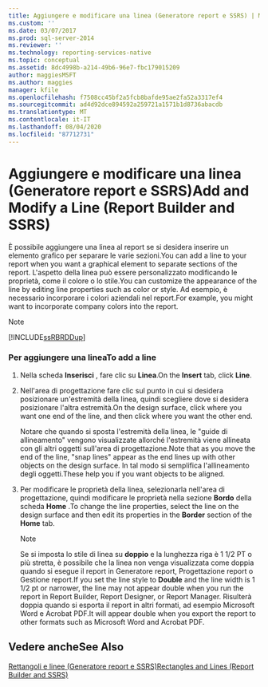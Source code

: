 ```yaml
---
title: Aggiungere e modificare una linea (Generatore report e SSRS) | Microsoft Docs
ms.custom: ''
ms.date: 03/07/2017
ms.prod: sql-server-2014
ms.reviewer: ''
ms.technology: reporting-services-native
ms.topic: conceptual
ms.assetid: 8dc4998b-a214-49b6-96e7-fbc179015209
author: maggiesMSFT
ms.author: maggies
manager: kfile
ms.openlocfilehash: f7508cc45bf2a5fcb8bafde95ae2fa52a3317ef4
ms.sourcegitcommit: ad4d92dce894592a259721a1571b1d8736abacdb
ms.translationtype: MT
ms.contentlocale: it-IT
ms.lasthandoff: 08/04/2020
ms.locfileid: "87712731"
---
```

# <a name="add-and-modify-a-line-report-builder-and-ssrs"></a><span data-ttu-id="f2b1d-102">Aggiungere e modificare una linea (Generatore report e SSRS)</span><span class="sxs-lookup"><span data-stu-id="f2b1d-102">Add and Modify a Line (Report Builder and SSRS)</span></span>
  <span data-ttu-id="f2b1d-103">È possibile aggiungere una linea al report se si desidera inserire un elemento grafico per separare le varie sezioni.</span><span class="sxs-lookup"><span data-stu-id="f2b1d-103">You can add a line to your report when you want a graphical element to separate sections of the report.</span></span> <span data-ttu-id="f2b1d-104">L'aspetto della linea può essere personalizzato modificando le proprietà, come il colore o lo stile.</span><span class="sxs-lookup"><span data-stu-id="f2b1d-104">You can customize the appearance of the line by editing line properties such as color or style.</span></span> <span data-ttu-id="f2b1d-105">Ad esempio, è necessario incorporare i colori aziendali nel report.</span><span class="sxs-lookup"><span data-stu-id="f2b1d-105">For example, you might want to incorporate company colors into the report.</span></span>  
  
> [!NOTE]  
>  [!INCLUDE[ssRBRDDup](../../includes/ssrbrddup-md.md)]  
  
### <a name="to-add-a-line"></a><span data-ttu-id="f2b1d-106">Per aggiungere una linea</span><span class="sxs-lookup"><span data-stu-id="f2b1d-106">To add a line</span></span>  
  
1.  <span data-ttu-id="f2b1d-107">Nella scheda **Inserisci** , fare clic su **Linea**.</span><span class="sxs-lookup"><span data-stu-id="f2b1d-107">On the **Insert** tab, click **Line**.</span></span>  
  
2.  <span data-ttu-id="f2b1d-108">Nell'area di progettazione fare clic sul punto in cui si desidera posizionare un'estremità della linea, quindi scegliere dove si desidera posizionare l'altra estremità.</span><span class="sxs-lookup"><span data-stu-id="f2b1d-108">On the design surface, click where you want one end of the line, and then click where you want the other end.</span></span>  
  
     <span data-ttu-id="f2b1d-109">Notare che quando si sposta l'estremità della linea, le "guide di allineamento" vengono visualizzate allorché l'estremità viene allineata con gli altri oggetti sull'area di progettazione.</span><span class="sxs-lookup"><span data-stu-id="f2b1d-109">Note that as you move the end of the line, "snap lines" appear as the end lines up with other objects on the design surface.</span></span> <span data-ttu-id="f2b1d-110">In tal modo si semplifica l'allineamento degli oggetti.</span><span class="sxs-lookup"><span data-stu-id="f2b1d-110">These help you if you want objects to be aligned.</span></span>  
  
3.  <span data-ttu-id="f2b1d-111">Per modificare le proprietà della linea, selezionarla nell'area di progettazione, quindi modificare le proprietà nella sezione **Bordo** della scheda **Home** .</span><span class="sxs-lookup"><span data-stu-id="f2b1d-111">To change the line properties, select the line on the design surface and then edit its properties in the **Border** section of the **Home** tab.</span></span>  
  
    > [!NOTE]  
    >  <span data-ttu-id="f2b1d-112">Se si imposta lo stile di linea su **doppio** e la lunghezza riga è 1 1/2 PT o più stretta, è possibile che la linea non venga visualizzata come doppia quando si esegue il report in Generatore report, Progettazione report o Gestione report.</span><span class="sxs-lookup"><span data-stu-id="f2b1d-112">If you set the line style to **Double** and the line width is 1 1/2 pt or narrower, the line may not appear double when you run the report in Report Builder, Report Designer, or Report Manager.</span></span> <span data-ttu-id="f2b1d-113">Risulterà doppia quando si esporta il report in altri formati, ad esempio Microsoft Word e Acrobat PDF.</span><span class="sxs-lookup"><span data-stu-id="f2b1d-113">It will appear double when you export the report to other formats such as Microsoft Word and Acrobat PDF.</span></span>  
  
## <a name="see-also"></a><span data-ttu-id="f2b1d-114">Vedere anche</span><span class="sxs-lookup"><span data-stu-id="f2b1d-114">See Also</span></span>  
 [<span data-ttu-id="f2b1d-115">Rettangoli e linee &#40;Generatore report e SSRS&#41;</span><span class="sxs-lookup"><span data-stu-id="f2b1d-115">Rectangles and Lines &#40;Report Builder and SSRS&#41;</span></span>](rectangles-and-lines-report-builder-and-ssrs.md)  
  
  
